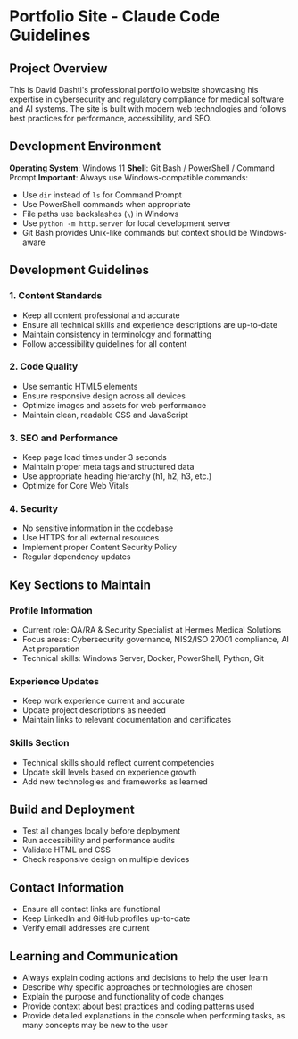 # Portfolio Site - Claude Code Guidelines

## Project Overview

This is David Dashti's professional portfolio website showcasing his expertise in cybersecurity and regulatory compliance for medical software and AI systems. The site is built with modern web technologies and follows best practices for performance, accessibility, and SEO.

## Development Environment

**Operating System**: Windows 11
**Shell**: Git Bash / PowerShell / Command Prompt
**Important**: Always use Windows-compatible commands:
- Use `dir` instead of `ls` for Command Prompt
- Use PowerShell commands when appropriate
- File paths use backslashes (`\`) in Windows
- Use `python -m http.server` for local development server
- Git Bash provides Unix-like commands but context should be Windows-aware

## Development Guidelines

### 1. Content Standards
- Keep all content professional and accurate
- Ensure all technical skills and experience descriptions are up-to-date
- Maintain consistency in terminology and formatting
- Follow accessibility guidelines for all content

### 2. Code Quality
- Use semantic HTML5 elements
- Ensure responsive design across all devices
- Optimize images and assets for web performance
- Maintain clean, readable CSS and JavaScript

### 3. SEO and Performance
- Keep page load times under 3 seconds
- Maintain proper meta tags and structured data
- Use appropriate heading hierarchy (h1, h2, h3, etc.)
- Optimize for Core Web Vitals

### 4. Security
- No sensitive information in the codebase
- Use HTTPS for all external resources
- Implement proper Content Security Policy
- Regular dependency updates

## Key Sections to Maintain

### Profile Information
- Current role: QA/RA & Security Specialist at Hermes Medical Solutions
- Focus areas: Cybersecurity governance, NIS2/ISO 27001 compliance, AI Act preparation
- Technical skills: Windows Server, Docker, PowerShell, Python, Git

### Experience Updates
- Keep work experience current and accurate
- Update project descriptions as needed
- Maintain links to relevant documentation and certificates

### Skills Section
- Technical skills should reflect current competencies
- Update skill levels based on experience growth
- Add new technologies and frameworks as learned

## Build and Deployment
- Test all changes locally before deployment
- Run accessibility and performance audits
- Validate HTML and CSS
- Check responsive design on multiple devices

## Contact Information
- Ensure all contact links are functional
- Keep LinkedIn and GitHub profiles up-to-date
- Verify email addresses are current

## Learning and Communication
- Always explain coding actions and decisions to help the user learn
- Describe why specific approaches or technologies are chosen
- Explain the purpose and functionality of code changes
- Provide context about best practices and coding patterns used
- Provide detailed explanations in the console when performing tasks, as many concepts may be new to the user